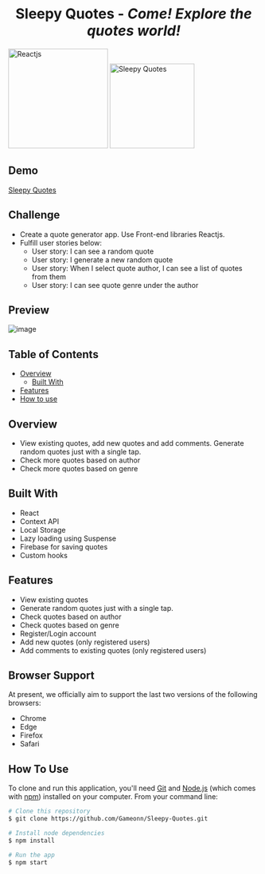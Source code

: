 <h1 align="center">Sleepy Quotes - <i>Come! Explore the quotes world!</i></h1> 

<img width="200px" alt="Reactjs" src="https://user-images.githubusercontent.com/6601996/179488026-8806360d-bd59-4887-9a39-cfeb595469bb.png" />  <img width="170px" alt="Sleepy Quotes" src="https://user-images.githubusercontent.com/6601996/179487804-80ce5911-defd-49c6-9b9c-c1fd16d483a5.png" />

## Demo 

<a href="https://sleepy-quote-builder.netlify.app/" target="_blank"> Sleepy Quotes </a> 

## Challenge

- Create a quote generator app. Use Front-end libraries Reactjs. 
- Fulfill user stories below:
   - User story: I can see a random quote
   - User story: I generate a new random quote
   - User story: When I select quote author, I can see a list of quotes from them
   - User story: I can see quote genre under the author
 
 ## Preview
 ![image](https://user-images.githubusercontent.com/6601996/179490356-55959e1b-1c45-4f19-aa88-38517cd1ecc2.png)


<!-- TABLE OF CONTENTS -->

## Table of Contents

- [Overview](#overview)
  - [Built With](#built-with)
- [Features](#features)
- [How to use](#how-to-use)

<!-- OVERVIEW -->

## Overview

- View existing quotes, add new quotes and add comments. Generate random quotes just with a single tap. 
- Check more quotes based on author
- Check more quotes based on genre

## Built With

<!-- This section should list any major frameworks that you built your project using. Here are a few examples.-->

- React
- Context API
- Local Storage
- Lazy loading using Suspense
- Firebase for saving quotes
- Custom hooks

## Features

<!-- List the features of your application or follow the template. :) -->
- View existing quotes
- Generate random quotes just with a single tap.
- Check quotes based on author
- Check quotes based on genre
- Register/Login account
- Add new quotes (only registered users)
- Add comments to existing quotes (only registered users)

## Browser Support

At present, we officially aim to support the last two versions of the following browsers:

* Chrome
* Edge
* Firefox
* Safari

## How To Use

<!-- For example: -->

To clone and run this application, you'll need [Git](https://git-scm.com) and [Node.js](https://nodejs.org/en/download/) (which comes with [npm](http://npmjs.com)) installed on your computer. From your command line:

```bash
# Clone this repository
$ git clone https://github.com/Gameonn/Sleepy-Quotes.git

# Install node dependencies
$ npm install

# Run the app
$ npm start
```
